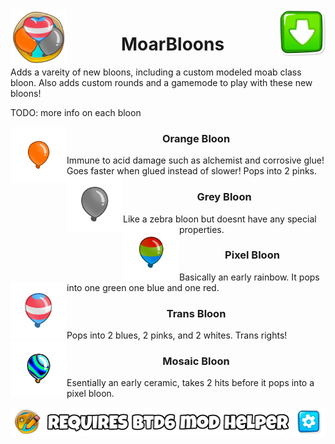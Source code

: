 <a href="https://github.com/DogeisCut/MoarBloons/releases/latest/download/MoarBloons.dll">
    <img align="left" alt="Icon" height="90" src="Icon.png">
    <img align="right" alt="Download" height="75" src="https://raw.githubusercontent.com/gurrenm3/BTD-Mod-Helper/master/BloonsTD6%20Mod%20Helper/Resources/DownloadBtn.png">
</a>

<h1 align="center">MoarBloons</h1>

Adds a vareity of new bloons, including a custom modeled moab class bloon. Also adds custom rounds and a gamemode to play with these new bloons!

TODO: more info on each bloon

<img align="left" alt="" height="90" src="Assets/Orange.png">
<h3 align="center">Orange Bloon</h3>
Immune to acid damage such as alchemist and corrosive glue! Goes faster when glued instead of slower! Pops into 2 pinks.

<img align="left" alt="" height="90" src="Assets/Grey.png">
<h3 align="center">Grey Bloon</h3>
Like a zebra bloon but doesnt have any special properties.

<img align="left" alt="" height="90" src="Assets/Pixel.png">
<h3 align="center">Pixel Bloon</h3>
Basically an early rainbow. It pops into one green one blue and one red.

<img align="left" alt="" height="90" src="Assets/Trans.png">
<h3 align="center">Trans Bloon</h3>
Pops into 2 blues, 2 pinks, and 2 whites. Trans rights!

<img align="left" alt="" height="90" src="Assets/Mosaic.png">
<h3 align="center">Mosaic Bloon</h3>
Esentially an early ceramic, takes 2 hits before it pops into a pixel bloon.

[![Requires BTD6 Mod Helper](https://raw.githubusercontent.com/gurrenm3/BTD-Mod-Helper/master/banner.png)](https://github.com/gurrenm3/BTD-Mod-Helper#readme)
